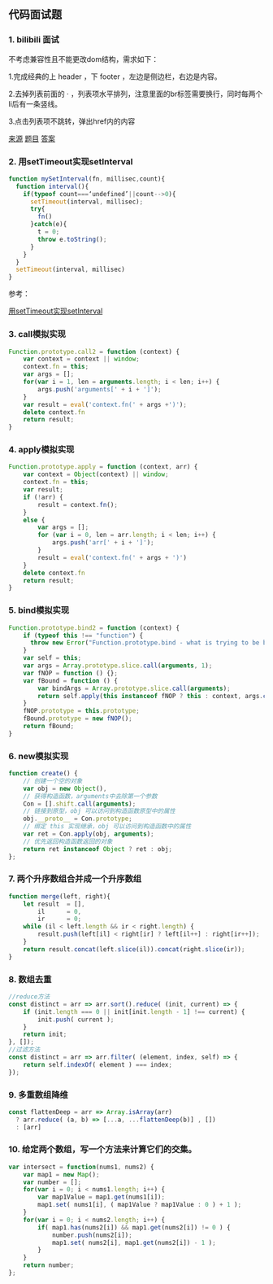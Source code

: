 ## 代码面试题

###  1. bilibili 面试
不考虑兼容性且不能更改dom结构，需求如下：

  1.完成经典的上 header ，下 footer ，左边是侧边栏，右边是内容。

  2.去掉列表前面的 · ，列表项水平排列，注意里面的br标签需要换行，同时每两个li后有一条竖线。

  3.点击列表项不跳转，弹出href内的内容

[来源](https://juejin.im/post/5c878397f265da2dde07293b)  [题目](https://github.com/zhenzhencai/FontEndInterview/blob/master/Questions.html)  [答案](https://github.com/zhenzhencai/FontEndInterview/blob/master/Answer.html)

### 2. 用setTimeout实现setInterval

```javascript
function mySetInterval(fn, millisec,count){
  function interval(){
    if(typeof count===‘undefined’||count-->0){
      setTimeout(interval, millisec);
      try{
        fn()
      }catch(e){
        t = 0;
        throw e.toString();
      }
    }
  }
  setTimeout(interval, millisec)
}
```

参考：

[用setTimeout实现setInterval](https://www.jianshu.com/p/32479bdfd851)

### 3. call模拟实现
```JavaScript
Function.prototype.call2 = function (context) {
    var context = context || window;
    context.fn = this;
    var args = [];
    for(var i = 1, len = arguments.length; i < len; i++) {
        args.push('arguments[' + i + ']');
    }
    var result = eval('context.fn(' + args +')');
    delete context.fn
    return result;
}
```
### 4. apply模拟实现
```JavaScript
Function.prototype.apply = function (context, arr) {
    var context = Object(context) || window;
    context.fn = this;
    var result;
    if (!arr) {
        result = context.fn();
    }
    else {
        var args = [];
        for (var i = 0, len = arr.length; i < len; i++) {
            args.push('arr[' + i + ']');
        }
        result = eval('context.fn(' + args + ')')
    }
    delete context.fn
    return result;
}
```
### 5. bind模拟实现
```JavaScript
Function.prototype.bind2 = function (context) {
    if (typeof this !== "function") {
      throw new Error("Function.prototype.bind - what is trying to be bound is not callable");
    }
    var self = this;
    var args = Array.prototype.slice.call(arguments, 1);
    var fNOP = function () {};
    var fBound = function () {
        var bindArgs = Array.prototype.slice.call(arguments);
        return self.apply(this instanceof fNOP ? this : context, args.concat(bindArgs));
    }
    fNOP.prototype = this.prototype;
    fBound.prototype = new fNOP();
    return fBound;
}
```

### 6. new模拟实现
```JavaScript
function create() {
	// 创建一个空的对象
    var obj = new Object(),
	// 获得构造函数，arguments中去除第一个参数
    Con = [].shift.call(arguments);
	// 链接到原型，obj 可以访问到构造函数原型中的属性
    obj.__proto__ = Con.prototype;
	// 绑定 this 实现继承，obj 可以访问到构造函数中的属性
    var ret = Con.apply(obj, arguments);
	// 优先返回构造函数返回的对象
	return ret instanceof Object ? ret : obj;
};
```

### 7. 两个升序数组合并成一个升序数组
```JavaScript
function merge(left, right){
    let result  = [],
        il      = 0,
        ir      = 0;
    while (il < left.length && ir < right.length) {
        result.push(left[il] < right[ir] ? left[il++] : right[ir++]);
    }
    return result.concat(left.slice(il)).concat(right.slice(ir));
}
```

### 8. 数组去重
```javascript
//reduce方法
const distinct = arr => arr.sort().reduce( (init, current) => {    
    if (init.length === 0 || init[init.length - 1] !== current) {
        init.push( current );
    }
    return init;
}, []);
//过滤方法
const distinct = arr => arr.filter( (element, index, self) => {
    return self.indexOf( element ) === index;
});
```


### 9. 多重数组降维
```javascript
const flattenDeep = arr => Array.isArray(arr)
  ? arr.reduce( (a, b) => [...a, ...flattenDeep(b)] , [])
  : [arr]
```

### 10. 给定两个数组，写一个方法来计算它们的交集。
```javascript
var intersect = function(nums1, nums2) {  
    var map1 = new Map();
    var number = [];
    for(var i = 0; i < nums1.length; i++) {
        var map1Value = map1.get(nums1[i]);
        map1.set( nums1[i], ( map1Value ? map1Value : 0 ) + 1 );
    }
    for(var i = 0; i < nums2.length; i++) {
        if( map1.has(nums2[i]) && map1.get(nums2[i]) != 0 ) {
            number.push(nums2[i]);
            map1.set( nums2[i], map1.get(nums2[i]) - 1 );
        }
    }
    return number;
};
```
